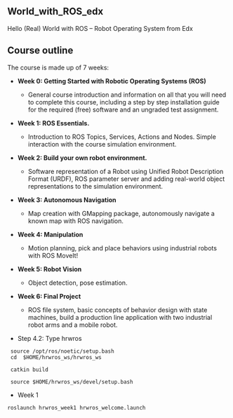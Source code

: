 ## World_with_ROS_edx
Hello (Real) World with ROS – Robot Operating System from Edx

## **Course outline**

The course is made up of 7 weeks:

* **Week 0: Getting Started with Robotic Operating Systems (ROS)** 
  * General course introduction and information on all that you will need to complete this course, including a step by step installation guide for the required (free) software and an ungraded test assignment. 

* **Week 1: ROS Essentials.**
  *  Introduction to ROS Topics, Services, Actions and Nodes. Simple interaction with the course simulation environment.

* **Week 2: Build your own robot environment.**
  * Software representation of a Robot using Unified Robot Description Format (URDF), ROS parameter server and adding real-world object representations to the simulation environment.

* **Week 3: Autonomous Navigation**
  * Map creation with GMapping package, autonomously navigate a known map with ROS navigation.

* **Week 4: Manipulation**
  *  Motion planning, pick and place behaviors using industrial robots with ROS MoveIt!

* **Week 5: Robot Vision**
  *  Object detection, pose estimation.

* **Week 6: Final Project**
  * ROS file system, basic concepts of behavior design with state machines, build a production line application with two industrial robot arms and a mobile robot.
  
* Step 4.2: Type hrwros
   
```
 source /opt/ros/noetic/setup.bash
 cd  $HOME/hrwros_ws/hrwros_ws

 catkin build

 source $HOME/hrwros_ws/devel/setup.bash
 ```
 
 * Week 1 
 ```
 roslaunch hrwros_week1 hrwros_welcome.launch
 ```
